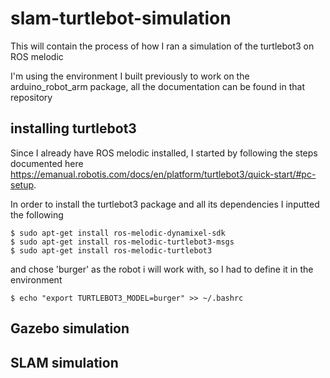 # slam-turtlebot-simulation
This will contain the process of how I ran a simulation of the turtlebot3 on ROS melodic

I'm using the environment I built previously to work on the arduino_robot_arm package, all the documentation can be found in that repository


## installing turtlebot3
Since I already have ROS melodic installed, I started by following the steps documented here https://emanual.robotis.com/docs/en/platform/turtlebot3/quick-start/#pc-setup.

In order to install the turtlebot3 package and all its dependencies I inputted the following

```
$ sudo apt-get install ros-melodic-dynamixel-sdk
$ sudo apt-get install ros-melodic-turtlebot3-msgs
$ sudo apt-get install ros-melodic-turtlebot3
```

and chose 'burger' as the robot i will work with, so I had to define it in the environment

```
$ echo "export TURTLEBOT3_MODEL=burger" >> ~/.bashrc
```

## Gazebo simulation




## SLAM simulation
